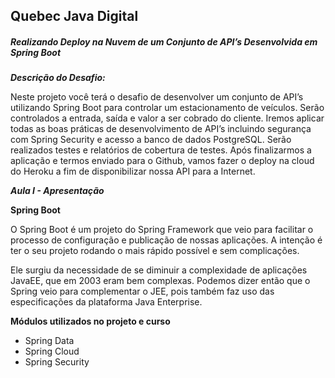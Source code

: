 ## Quebec Java Digital



##### Realizando Deploy na Nuvem de um Conjunto de API’s Desenvolvida em Spring Boot

***Descrição do Desafio:***

Neste projeto você terá o desafio de desenvolver um conjunto de API’s  utilizando Spring Boot para controlar um estacionamento de veículos.  Serão controlados a entrada, saída e valor a ser cobrado do cliente. Iremos aplicar todas as boas práticas de desenvolvimento de API’s incluindo segurança com Spring Security e acesso a banco de dados PostgreSQL. Serão realizados testes e relatórios de cobertura de testes. Após finalizarmos a aplicação e termos enviado para o Github, vamos fazer o deploy na cloud do Heroku a fim de disponibilizar nossa API para a Internet.

***Aula I - Apresentação***

**Spring Boot**

O Spring Boot é um projeto do Spring Framework que veio para facilitar o processo de configuração e publicação de nossas aplicações. A intenção é ter o seu projeto rodando o mais rápido possível e sem complicações.

Ele surgiu da necessidade de se diminuir a complexidade de aplicações JavaEE, que em 2003 eram bem complexas. Podemos dizer então que o Spring veio para complementar o JEE, pois também faz uso das especificações da plataforma Java Enterprise.



**Módulos utilizados no projeto e curso**

-  Spring Data
- Spring Cloud
- Spring Security